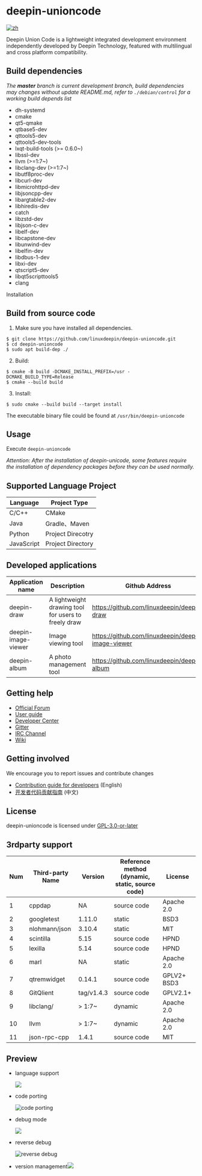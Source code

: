 # deepin-unioncode

[![zh](https://img.shields.io/badge/lang-zh-red.svg)](./README.md)

Deepin Union Code is a lightweight integrated development environment independently developed by Deepin Technology, featured with multilingual and cross platform compatibility.

## Build dependencies

_The **master** branch is current development branch, build dependencies may changes without update README.md, refer to `./debian/control` for a working build depends list_

- dh-systemd
- cmake
- qt5-qmake
- qtbase5-dev
- qttools5-dev
- qttools5-dev-tools
- lxqt-build-tools (>= 0.6.0~)
- libssl-dev
- llvm (>=1:7~)
- libclang-dev (>=1:7~)
- libutf8proc-dev
- libcurl-dev
- libmicrohttpd-dev
- libjsoncpp-dev
- libargtable2-dev
- libhiredis-dev
- catch
- libzstd-dev
- libjson-c-dev
- libelf-dev
- libcapstone-dev
- libunwind-dev
- libelfin-dev
- libdbus-1-dev
- libxi-dev
- qtscript5-dev
- libqt5scripttools5
- clang

Installation

## Build from source code

1. Make sure you have installed all dependencies.

``` shell
$ git clone https://github.com/linuxdeepin/deepin-unioncode.git
$ cd deepin-unioncode
$ sudo apt build-dep ./
```

2. Build:

```shell
$ cmake -B build -DCMAKE_INSTALL_PREFIX=/usr -DCMAKE_BUILD_TYPE=Release
$ cmake --build build
```

3. Install:

```shell
$ sudo cmake --build build --target install
```

The executable binary file could be found at `/usr/bin/deepin-unioncode`

## Usage

Execute `deepin-unioncode`

*Attention: After the installation of deepin-unicode, some features require the installation of dependency packages before they can be used normally.* 

## Supported Language Project

| Language   | Project Type      |
| ---------- | ----------------- |
| C/C++      | CMake             |
| Java       | Gradle、Maven     |
| Python     | Project Direcotry |
| JavaScript | Project Directory |

## Developed applications

| Application name    | Description                                         | Github Address                                     |
| ------------------- | --------------------------------------------------- | -------------------------------------------------- |
| deepin-draw         | A lightweight drawing tool for users to freely draw | https://github.com/linuxdeepin/deepin-draw         |
| deepin-image-viewer | Image viewing tool                                  | https://github.com/linuxdeepin/deepin-image-viewer |
| deepin-album        | A photo management tool                             | https://github.com/linuxdeepin/deepin-album        |

## Getting help

 - [Official Forum](https://bbs.deepin.org/)
 - [User guide](https://wiki.deepin.org/zh/05_HOW-TO/02_%E5%BC%80%E5%8F%91%E7%9B%B8%E5%85%B3/deepin-unioncode)
 - [Developer Center](https://github.com/linuxdeepin/developer-center)
 - [Gitter](https://gitter.im/orgs/linuxdeepin/rooms)
 - [IRC Channel](https://webchat.freenode.net/?channels=deepin)
 - [Wiki](https://wiki.deepin.org/)

## Getting involved

We encourage you to report issues and contribute changes

 - [Contribution guide for developers](https://github.com/linuxdeepin/developer-center/wiki/Contribution-Guidelines-for-Developers-en) (English)
 - [开发者代码贡献指南](https://github.com/linuxdeepin/developer-center/wiki/Contribution-Guidelines-for-Developers) (中文)

## License

deepin-unioncode is licensed under [GPL-3.0-or-later](LICENSE)

## 3rdparty support

| Num  | Third-party Name | Version    | Reference method (dynamic, static, source code) | License     |
| ---- | ---------------- | ---------- | ----------------------------------------------- | ----------- |
| 1    | cppdap           | NA         | source code                                     | Apache 2.0  |
| 2    | googletest       | 1.11.0     | static                                          | BSD3        |
| 3    | nlohmann/json    | 3.10.4     | static                                          | MIT         |
| 4    | scintilla        | 5.15       | source code                                     | HPND        |
| 5    | lexilla          | 5.14       | source code                                     | HPND        |
| 6    | marl             | NA         | static                                          | Apache 2.0  |
| 7    | qtremwidget      | 0.14.1     | source code                                     | GPLV2+ BSD3 |
| 8    | GitQlient        | tag/v1.4.3 | source code                                     | GPLV2.1+    |
| 9    | libclang/        | > 1:7~     | dynamic                                         | Apache  2.0 |
| 10   | llvm             | > 1:7~     | dynamic                                         | Apache  2.0 |
| 11   | json-rpc-cpp     | 1.4.1      | source code                                     | MIT         |


## Preview

- language support

  ![](./docs/rc/language-support.png)

- code porting

  ![code porting](./docs/rc/code-porting.png)

- debug mode

  ![](./docs/rc/debug-mode.png)
  
- reverse debug

  ![reverse debug](./docs/rc/reverse-debug.png)
  
- version management![](./docs/rc/version-management.png)
